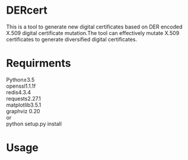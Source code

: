 # DERcert
This is a tool to generate new digital certificates based on DER encoded X.509 digital certificate mutation.The tool can effectively mutate X.509 certificates to generate diversified digital certificates.
# Requirments
Python≥3.5</br>
openssl1.1.1f</br>
redis4.3.4</br>
requests2.27.1</br>
matplotlib3.5.1</br>
graphviz 0.20</br>
or</br>
python setup.py install
# Usage



